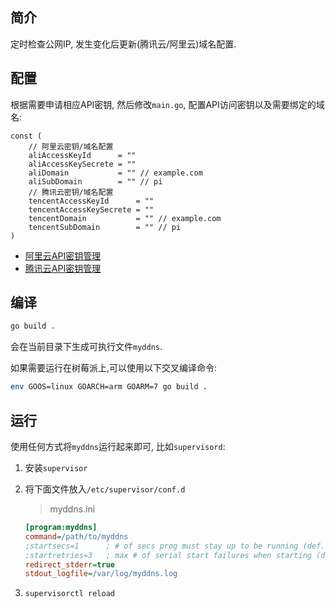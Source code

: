 
## 简介

定时检查公网IP, 发生变化后更新(腾讯云/阿里云)域名配置.

## 配置

根据需要申请相应API密钥, 然后修改`main.go`, 配置API访问密钥以及需要绑定的域名:

```golang
const (
    // 阿里云密钥/域名配置
	aliAccessKeyId      = ""
	aliAccessKeySecrete = ""
	aliDomain           = "" // example.com
	aliSubDomain        = "" // pi
    // 腾讯云密钥/域名配置
	tencentAccessKeyId      = ""
	tencentAccessKeySecrete = ""
	tencentDomain           = "" // example.com
	tencentSubDomain        = "" // pi
)
```

- [阿里云API密钥管理](https://usercenter.console.aliyun.com/#/manage/ak)
- [腾讯云API密钥管理](https://console.cloud.tencent.com/cam/capi)

## 编译

```bash
go build .
```
会在当前目录下生成可执行文件`myddns`.

如果需要运行在树莓派上,可以使用以下交叉编译命令:

```bash
env GOOS=linux GOARCH=arm GOARM=7 go build .
```

## 运行

使用任何方式将`myddns`运行起来即可, 比如`supervisord`:

1. 安装`supervisor`
2. 将下面文件放入`/etc/supervisor/conf.d`

    > myddns.ini
    ```ini
    [program:myddns]
    command=/path/to/myddns
    ;startsecs=1      ; # of secs prog must stay up to be running (def. 1)
    ;startretries=3   ; max # of serial start failures when starting (default 3)
    redirect_stderr=true
    stdout_logfile=/var/log/myddns.log
    ```

3. `supervisorctl reload`
